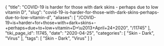 {
    "title": "COVID-19 is harder for those with dark skins - perhaps due to low vitamin D",
    "slug": "covid-19-is-harder-for-those-with-dark-skins-perhaps-due-to-low-vitamin-d",
    "aliases": [
        "/COVID-19+is+harder+for+those+with+dark+skins+-+perhaps+due+to+low+vitamin+D+\u2013+April+24+2020",
        "/11745"
    ],
    "tiki_page_id": 11745,
    "date": "2020-04-25",
    "categories": [
        "Skin - Dark",
        "Virus"
    ],
    "tags": [
        "Skin - Dark",
        "Virus"
    ]
}